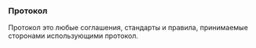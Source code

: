 ### Протокол

Протокол это любые соглашения, стандарты и правила, принимаемые сторонами использующими протокол.
